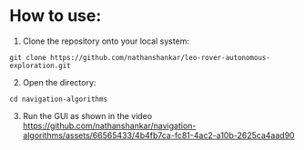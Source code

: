 # How to use:
1. Clone the repository onto your local system:
```console
git clone https://github.com/nathanshankar/leo-rover-autonomous-exploration.git
```
2. Open the directory:
```console
cd navigation-algorithms
```
3. Run the GUI as shown in the video
https://github.com/nathanshankar/navigation-algorithms/assets/66565433/4b4fb7ca-fc81-4ac2-a10b-2625ca4aad90



